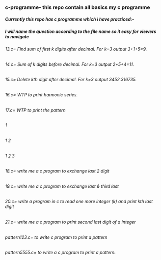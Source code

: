 ### c-programme- this repo contain all  basics my c programme  
 ##### Currently this repo has  c programme which i have practiced:-
 ##### I will name the question according to the file name so it easy for viewers to navigate
 ###### 13.c= Find sum of first k digits after decimal. For k=3 output 3+1+5=9.
 ###### 14.c= Sum of k digits before decimal. For k=3 output 2+5+4=11.
 ###### 15.c= Delete kth digit after decimal. For k=3 output 3452.316735.
 ###### 16.c= WTP to print harmonic series.
 ###### 17.c= WTP to print the pattern 
 ###### 1
 ###### 1 2
 ###### 1 2 3
 ###### 18.c= write me a c program to exchange last 2 digit
 ###### 19.c= write me a c program to exchange last & third last 
 ###### 20.c= write a program in c to read one more integer (k) and print kth last digit
 ###### 21.c= write me a c program to print second last digit of a integer
 ###### pattern123.c= to write c program to print a pattern
 ###### pattern5555.c= to write a c program to print a pattern.
 

